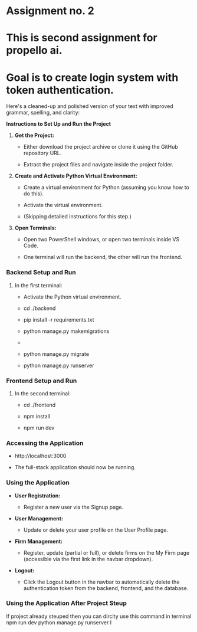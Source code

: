 # Assignment no. 2
 
# This is second assignment for propello ai. 
# Goal is to  create login system with token authentication.

Here's a cleaned-up and polished version of your text with improved grammar, spelling, and clarity:

**Instructions to Set Up and Run the Project**

1.  **Get the Project:**
    
    *   Either download the project archive or clone it using the GitHub repository URL.
        
    *   Extract the project files and navigate inside the project folder.
        
2.  **Create and Activate Python Virtual Environment:**
    
    *   Create a virtual environment for Python (assuming you know how to do this).
        
    *   Activate the virtual environment.
        
    *   (Skipping detailed instructions for this step.)
        
3.  **Open Terminals:**
    
    *   Open two PowerShell windows, or open two terminals inside VS Code.
        
    *   One terminal will run the backend, the other will run the frontend.
        

### Backend Setup and Run

1.  In the first terminal:
    
    *   Activate the Python virtual environment.
        
    *   cd ./backend
        
    *   pip install -r requirements.txt
        
    *   python manage.py makemigrations
    *
    *   python manage.py migrate
        
    *   python manage.py runserver
        

### Frontend Setup and Run

1.  In the second terminal:
    
    *   cd ./frontend
        
    *   npm install
        
    *   npm run dev
        

### Accessing the Application

*   http://localhost:3000
    
*   The full-stack application should now be running.
    

### Using the Application

*   **User Registration:**
    
    *   Register a new user via the Signup page.
        
*   **User Management:**
    
    *   Update or delete your user profile on the User Profile page.
        
*   **Firm Management:**
    
    *   Register, update (partial or full), or delete firms on the My Firm page (accessible via the first link in the navbar dropdown).
        
*   **Logout:**
    
    *   Click the Logout button in the navbar to automatically delete the authentication token from the backend, frontend, and the database.
        
### Using the Application After Project Steup
If project already steuped then you can dirclty use this command in terminal
npm run dev
python manage.py runserver
I
